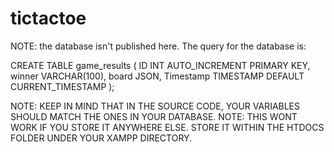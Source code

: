 # tictactoe
NOTE: the database isn't published here. The query for the database is:

CREATE TABLE game_results (
  ID INT AUTO_INCREMENT PRIMARY KEY,
  winner VARCHAR(100),
  board JSON,
  Timestamp TIMESTAMP DEFAULT CURRENT_TIMESTAMP
);

NOTE: KEEP IN MIND THAT IN THE SOURCE CODE, YOUR VARIABLES SHOULD MATCH THE ONES IN YOUR DATABASE.
NOTE: THIS WONT WORK IF YOU STORE IT ANYWHERE ELSE. STORE IT WITHIN THE HTDOCS FOLDER UNDER YOUR XAMPP DIRECTORY.
